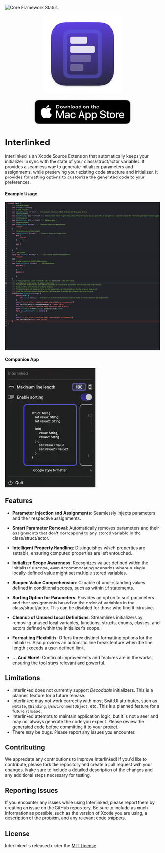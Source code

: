 ![Core Framework Status](https://github.com/dkowalsky92/Interlinked/actions/workflows/build-and-test.yml/badge.svg)

<div align="center">
  <img src="./Assets/logo.png" />
  <br><br>
  <a href="https://apps.apple.com/pl/app/interlinked/id6464111295?mt=12">
      <img src="./Assets/appstore.svg" alt="Download on the App Store">
  </a>
</div>

# Interlinked

Interlinked is an Xcode Source Extension that automatically keeps your initializer in sync with the state of your class/struct/actor variables. It provides a seamless way to generate initializer parameters and assignments, while preserving your existing code structure and initializer. It provides formatting options to customize the generated code to your preferences. 

#### Example Usage
<p>
  <img src="./Assets/example_usage.gif" alt="Example usage" style="border-radius: 10;" />
</p>

#### Companion App
<p>
  <img src="./Assets/companion_app.png" alt="Companion app" style="border-radius: 10;" />
</p>

## Features

- **Parameter Injection and Assignments**: Seamlessly injects parameters and their respective assignments.
  
- **Smart Parameter Removal**: Automatically removes parameters and their assignments that don't correspond to any stored variable in the class/struct/actor.
  
- **Intelligent Property Handling**: Distinguishes which properties are settable, ensuring computed properties are left untouched.
  
- **Initializer Scope Awareness**: Recognizes values defined within the initializer's scope, even accommodating scenarios where a single locally-defined value might set multiple stored variables.
  
- **Scoped Value Comprehension**: Capable of understanding values defined in conditional scopes, such as within `if` statements.
  
- **Sorting Option for Parameters**: Provides an option to sort parameters and their assignments based on the order of variables in the class/struct/actor. This can be disabled for those who find it intrusive.
  
- **Cleanup of Unused Local Definitions**: Streamlines initializers by removing unused local variables, functions, structs, enums, classes, and actors defined within the initializer's scope.

- **Formatting Flexibility**: Offers three distinct formatting options for the initializer. Also provides an automatic line break feature when the line length exceeds a user-defined limit.

- **... And More!**: Continual improvements and features are in the works, ensuring the tool stays relevant and powerful.

## Limitations

- Interlinked does not currently support *Decodable* initializers. This is a planned feature for a future release.
- Interlinked may not work correctly with most SwiftUI attributes, such as `@State`, `@Binding`, `@EnvironmentObject`, etc. This is a planned feature for a future release.
- Interlinked attempts to maintain application logic, but it is not a seer and may not always generate the code you expect. Please review the generated code before committing it to your project.
- There may be bugs. Please report any issues you encounter.

## Contributing

We appreciate any contributions to improve Interlinked! If you'd like to contribute, please fork the repository and create a pull request with your changes. Make sure to include a detailed description of the changes and any additional steps necessary for testing.

## Reporting Issues

If you encounter any issues while using Interlinked, please report them by creating an issue on the GitHub repository. Be sure to include as much information as possible, such as the version of Xcode you are using, a description of the problem, and any relevant code snippets.

## License

Interlinked is released under the [MIT License](LICENSE).